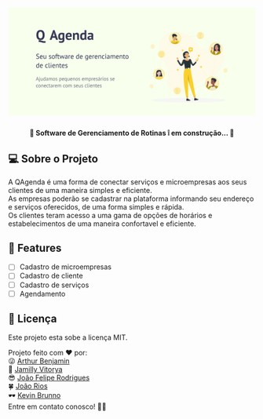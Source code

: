 <h1 aling="center">
  <img alt="Banner QAgenda" src="./img/QAgenda-Banner.png">
</h1>

<h4 align="center"> 
	🚧 Software de Gerenciamento de Rotinas ❕ em construção... 🚧
</h4>

## 💻 Sobre o Projeto
<p>
  A QAgenda é uma forma de conectar serviços e microempresas aos seus clientes de uma maneira simples e eficiente.</br>
  As empresas poderão se cadastrar na plataforma informando seu endereço e serviços oferecidos, de uma forma simples e rápida.</br>
  Os clientes teram acesso a uma gama de opções de horários e estabelecimentos de uma maneira confortavel e eficiente.
</p>

## :construction_worker: Features

- [ ] Cadastro de microempresas
- [ ] Cadastro de cliente
- [ ] Cadastro de serviços
- [ ] Agendamento

## 📝 Licença
Este projeto esta sobe a licença MIT.

Projeto feito com ❤️ por:  
:stuck_out_tongue_winking_eye: [Arthur Benjamin]()  
🥰 [Jamilly Vitorya](https://www.linkedin.com/in/jamilly-barbosa/)  
:sunglasses: [João Felipe Rodrigues](https://www.linkedin.com/in/jfcarlos/)   
:four_leaf_clover:  [João Rios]()  
🕶️ [Kevin Brunno]()  
Entre em contato conosco! 👋🏽
